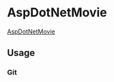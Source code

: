 # AspDotNetMovie

[AspDotNetMovie](https://github.com/mcmdothub/AspDotNetMovie)

## Usage
 
### Git

    